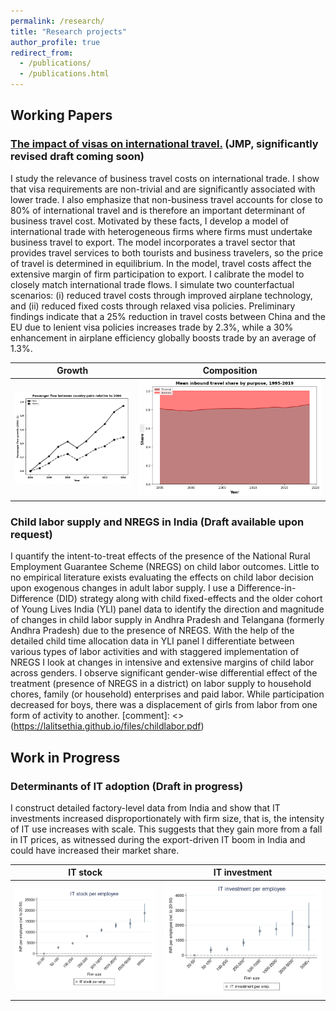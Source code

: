 ```yaml
---
permalink: /research/
title: "Research projects"
author_profile: true
redirect_from: 
  - /publications/
  - /publications.html
---
```


## Working Papers
### [The impact of visas on international travel.](https://lalitsethia.github.io/files/jmp.pdf) (JMP, significantly revised draft coming soon)

I study the relevance of business travel costs on international trade. I show that visa requirements are non-trivial and are significantly associated with lower trade. I also emphasize that non-business travel accounts for close to 80% of international travel and is therefore an important determinant of business travel cost. Motivated by these facts, I develop a model of international trade with heterogeneous firms where firms must undertake business travel to export. The model incorporates a travel sector that provides travel services to both tourists and business travelers, so the price of travel is determined in equilibrium. In the model, travel costs affect the extensive margin of firm participation to export. I calibrate the model to closely match international trade flows. I simulate two counterfactual scenarios: (i) reduced travel costs through improved airplane technology, and (ii) reduced fixed costs through relaxed visa policies. Preliminary findings indicate that a 25% reduction in travel costs between China and the EU due to lenient visa policies increases trade by 2.3%, while a 30% enhancement in airplane efficiency globally boosts trade by an average of 1.3%.

Growth             |  Composition
:-------------------------:|:-------------------------:
![Passenger flow growth relative to 2004](/images/PassengerFlow_RelativeTo2004.png)  |  ![Passenger Composition](/images/PersonalVsBusinessTravelShare_v1.png)

### Child labor supply and NREGS in India (Draft available upon request)
I quantify the intent-to-treat effects of the presence of the National Rural Employment Guarantee Scheme (NREGS) on child labor outcomes. Little to no empirical literature exists evaluating the effects on child labor decision upon exogenous changes in adult labor supply. I use a Difference-in-Difference (DID) strategy along with child fixed-effects and the older cohort of Young Lives India (YLI) panel data to identify the direction and magnitude of changes in child labor supply in Andhra Pradesh and Telangana (formerly Andhra Pradesh) due to the presence of NREGS. With the help of the detailed child time allocation data in YLI panel I differentiate between various types of labor activities and with staggered implementation of NREGS I look at changes in intensive and extensive margins of child labor across genders. I observe significant gender-wise differential effect of the treatment (presence of NREGS in a district) on labor supply to household chores, family (or household) enterprises and paid labor. While participation decreased for boys, there was a displacement of girls from labor from one form of activity to another. [comment]: <> (https://lalitsethia.github.io/files/childlabor.pdf)

## Work in Progress
### Determinants of IT adoption (Draft in progress)
I construct detailed factory-level data from India and show that IT investments increased disproportionately with firm size,  that is, the intensity of IT use increases with scale. This suggests that they gain more from a fall in IT prices, as witnessed during the export-driven IT boom in India and could have increased their market share.

IT stock             |  IT investment
:-------------------------:|:-------------------------:
![Stock](/images/ITStockperEmployee.png)  |  ![Investment](/images/ITInvestperEmployee.png)




